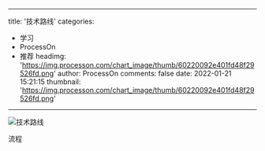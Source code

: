 
---
title: '技术路线'
categories: 
 - 学习
 - ProcessOn
 - 推荐
headimg: 'https://img.processon.com/chart_image/thumb/60220092e401fd48f29526fd.png'
author: ProcessOn
comments: false
date: 2022-01-21 15:21:15
thumbnail: 'https://img.processon.com/chart_image/thumb/60220092e401fd48f29526fd.png'
---

<div>   
<img class="thumb" alt="技术路线" src="https://img.processon.com/chart_image/thumb/60220092e401fd48f29526fd.png" referrerpolicy="no-referrer">
<p>流程</p>  
</div>
            